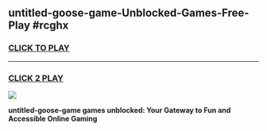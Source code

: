 
## untitled-goose-game-Unblocked-Games-Free-Play #rcghx
<h3>
<a href="https://us.freeplayer.one?title=untitled-goose-game&ref=9M">CLICK TO PLAY</a></h3>
<hr>

<h3>
<a href="https://us.freeplayer.one?title=untitled-goose-game&ref=9M">CLICK 2 PLAY</a>
  
</h3>

<a href="https://us.freeplayer.one?title=untitled-goose-game&ref=9M"><img src="https://clearcache.store/games.png"></a>


**untitled-goose-game games unblocked: Your Gateway to Fun and Accessible Online Gaming**
